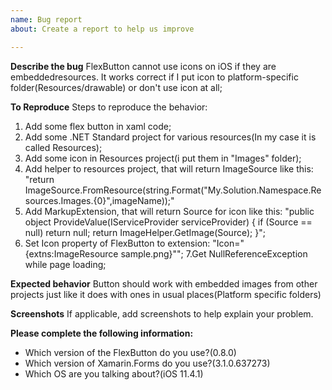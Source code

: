 ```yaml
---
name: Bug report
about: Create a report to help us improve

---
```


**Describe the bug**
FlexButton cannot use icons on iOS if they are embeddedresources. It works correct if I put icon to platform-specific folder(Resources/drawable) or don't use icon at all;

**To Reproduce**
Steps to reproduce the behavior:
1. Add some flex button in xaml code;
2. Add some .NET Standard project for various resources(In my case it is called Resources);
3. Add some icon in Resources project(i put them in "Images" folder);
4. Add helper to resources project, that will return ImageSource like this:
"return ImageSource.FromResource(string.Format("My.Solution.Namespace.Resources.Images.{0}",imageName));"
5. Add MarkupExtension, that will return Source for icon like this:
"public object ProvideValue(IServiceProvider serviceProvider)
        {
            if (Source == null)
                return null;
            return ImageHelper.GetImage(Source);
        }";
6. Set Icon property of FlexButton to extension:
"Icon="{extns:ImageResource sample.png}"";
7.Get NullReferenceException while page loading;

**Expected behavior**
Button should work with embedded images from other projects just like it does with ones in usual places(Platform specific folders)

**Screenshots**
If applicable, add screenshots to help explain your problem.

**Please complete the following information:**
- Which version of the FlexButton do you use?(0.8.0)
- Which version of Xamarin.Forms do you use?(3.1.0.637273)
- Which OS are you talking about?(iOS 11.4.1)
